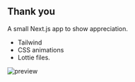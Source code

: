 ## Thank you

A small Next.js app to show appreciation.
- Tailwind
- CSS animations
- Lottie files.

![preview](https://github.com/lean1190/thank-you/assets/10180988/2104551a-8bde-4bfa-9e03-7dbaa70d3176)

